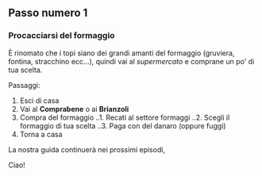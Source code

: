 ## Passo numero 1

### Procacciarsi del formaggio

È rinomato che i topi siano dei grandi amanti del formaggio (gruviera, fontina, stracchino ecc...), quindi vai al _supermercato_ e comprane un po' di tua scelta.

Passaggi:
1. Esci di casa
1. Vai al **Comprabene** o ai **Brianzoli**
1. Compra del formaggio
..1. Recati al settore formaggi
..2. Scegli il formaggio di tua scelta
..3. Paga con del danaro (oppure fuggi)
4. Torna a casa

La nostra guida continuerà nei prossimi episodi,

Ciao!
